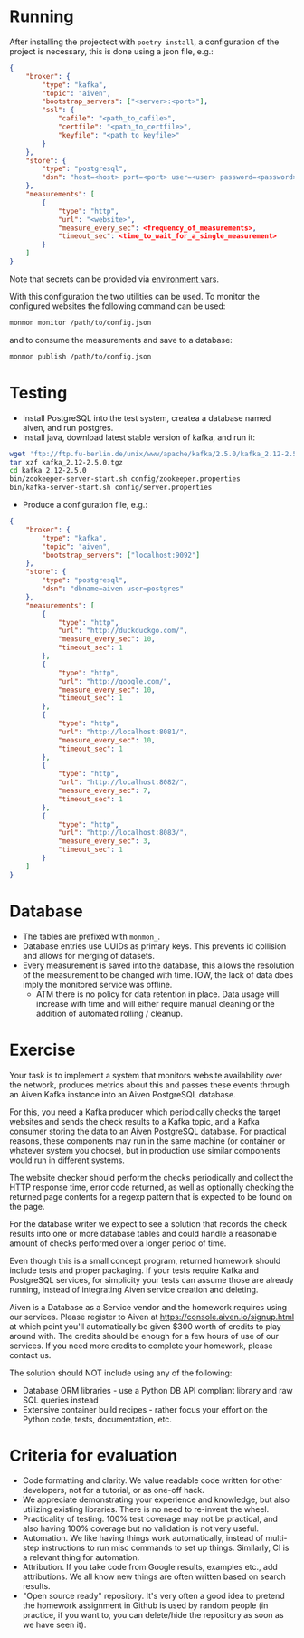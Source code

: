 Running
=======

After installing the projectect with `poetry install`, a configuration of the
project is necessary, this is done using a json file, e.g.:

```json
{
    "broker": {
        "type": "kafka",
        "topic": "aiven",
        "bootstrap_servers": ["<server>:<port>"],
        "ssl": {
            "cafile": "<path_to_cafile>",
            "certfile": "<path_to_certfile>",
            "keyfile": "<path_to_keyfile>"
        }
    },
    "store": {
        "type": "postgresql",
        "dsn": "host=<host> port=<port> user=<user> password=<password> dbname=aiven connect_timeout=2"
    },
    "measurements": [
        {
            "type": "http",
            "url": "<website>",
            "measure_every_sec": <frequency_of_measurements>,
            "timeout_sec": <time_to_wait_for_a_single_measurement>
        }
    ]
}
```

Note that secrets can be provided via [environment
vars](https://www.postgresql.org/docs/current/libpq-envars.html).

With this configuration the two utilities can be used. To monitor the
configured websites the following command can be used:

```sh
monmon monitor /path/to/config.json
```

and to consume the measurements and save to a database:

```sh
monmon publish /path/to/config.json
```

Testing
=======

- Install PostgreSQL into the test system, createa a database named aiven, and
  run postgres.
- Install java, download latest stable version of kafka, and run it:

```sh
wget 'ftp://ftp.fu-berlin.de/unix/www/apache/kafka/2.5.0/kafka_2.12-2.5.0.tgz'
tar xzf kafka_2.12-2.5.0.tgz
cd kafka_2.12-2.5.0
bin/zookeeper-server-start.sh config/zookeeper.properties
bin/kafka-server-start.sh config/server.properties
```

- Produce a configuration file, e.g.:

```json
{
    "broker": {
        "type": "kafka",
        "topic": "aiven",
        "bootstrap_servers": ["localhost:9092"]
    },
    "store": {
        "type": "postgresql",
        "dsn": "dbname=aiven user=postgres"
    },
    "measurements": [
        {
            "type": "http",
            "url": "http://duckduckgo.com/",
            "measure_every_sec": 10,
            "timeout_sec": 1
        },
        {
            "type": "http",
            "url": "http://google.com/",
            "measure_every_sec": 10,
            "timeout_sec": 1
        },
        {
            "type": "http",
            "url": "http://localhost:8081/",
            "measure_every_sec": 10,
            "timeout_sec": 1
        },
        {
            "type": "http",
            "url": "http://localhost:8082/",
            "measure_every_sec": 7,
            "timeout_sec": 1
        },
        {
            "type": "http",
            "url": "http://localhost:8083/",
            "measure_every_sec": 3,
            "timeout_sec": 1
        }
    ]
}
```

Database
========

- The tables are prefixed with `monmon_`.
- Database entries use UUIDs as primary keys. This prevents id collision and
  allows for merging of datasets.
- Every measurement is saved into the database, this allows the resolution of
  the measurement to be changed with time. IOW, the lack of data does imply the
  monitored service was offline.
  - ATM there is no policy for data retention in place. Data usage will
    increase with time and will either require manual cleaning or the addition
    of automated rolling / cleanup.

Exercise
========

Your task is to implement a system that monitors website availability over the
network, produces metrics about this and passes these events through an Aiven
Kafka instance into an Aiven PostgreSQL database.

For this, you need a Kafka producer which periodically checks the target
websites and sends the check results to a Kafka topic, and a Kafka consumer
storing the data to an Aiven PostgreSQL database. For practical reasons, these
components may run in the same machine (or container or whatever system you
choose), but in production use similar components would run in different
systems.

The website checker should perform the checks periodically and collect the
HTTP response time, error code returned, as well as optionally checking the
returned page contents for a regexp pattern that is expected to be found on the
page.

For the database writer we expect to see a solution that records the check
results into one or more database tables and could handle a reasonable amount
of checks performed over a longer period of time.

Even though this is a small concept program, returned homework should include
tests and proper packaging. If your tests require Kafka and PostgreSQL
services, for simplicity your tests can assume those are already running,
instead of integrating Aiven service creation and deleting.

Aiven is a Database as a Service vendor and the homework requires using our
services. Please register to Aiven at https://console.aiven.io/signup.html at
which point you'll automatically be given $300 worth of credits to play around
with. The credits should be enough for a few hours of use of our services. If
you need more credits to complete your homework, please contact us.

The solution should NOT include using any of the following:

- Database ORM libraries - use a Python DB API compliant library and raw SQL
  queries instead
- Extensive container build recipes - rather focus your effort on the Python
  code, tests, documentation, etc.

Criteria for evaluation
=======================

- Code formatting and clarity. We value readable code written for other
  developers, not for a tutorial, or as one-off hack.
- We appreciate demonstrating your experience and knowledge, but also utilizing
  existing libraries. There is no need to re-invent the wheel.
- Practicality of testing. 100% test coverage may not be practical, and also
  having 100% coverage but no validation is not very useful.
- Automation. We like having things work automatically, instead of multi-step
  instructions to run misc commands to set up things. Similarly, CI is a
  relevant thing for automation.
- Attribution. If you take code from Google results, examples etc., add
  attributions. We all know new things are often written based on search
  results.
- "Open source ready" repository. It's very often a good idea to pretend the
  homework assignment in Github is used by random people (in practice, if you
  want to, you can delete/hide the repository as soon as we have seen it).

